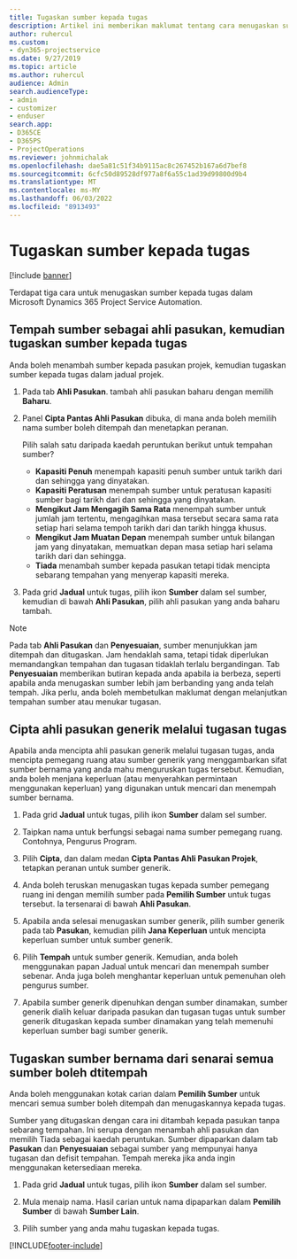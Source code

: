 ```yaml
---
title: Tugaskan sumber kepada tugas
description: Artikel ini memberikan maklumat tentang cara menugaskan sumber kepada tugas.
author: ruhercul
ms.custom:
- dyn365-projectservice
ms.date: 9/27/2019
ms.topic: article
ms.author: ruhercul
audience: Admin
search.audienceType:
- admin
- customizer
- enduser
search.app:
- D365CE
- D365PS
- ProjectOperations
ms.reviewer: johnmichalak
ms.openlocfilehash: dae5a81c51f34b9115ac8c267452b167a6d7bef8
ms.sourcegitcommit: 6cfc50d89528df977a8f6a55c1ad39d99800d9b4
ms.translationtype: MT
ms.contentlocale: ms-MY
ms.lasthandoff: 06/03/2022
ms.locfileid: "8913493"
---
```

# <a name="assign-a-resource-to-a-task"></a>Tugaskan sumber kepada tugas

[!include [banner](../includes/psa-now-project-operations.md)]

Terdapat tiga cara untuk menugaskan sumber kepada tugas dalam Microsoft Dynamics 365 Project Service Automation.

## <a name="book-a-resource-as-a-team-member-and-then-assign-the-resource-to-a-task"></a>Tempah sumber sebagai ahli pasukan, kemudian tugaskan sumber kepada tugas

Anda boleh menambah sumber kepada pasukan projek, kemudian tugaskan sumber kepada tugas dalam jadual projek.

1. Pada tab **Ahli Pasukan**. tambah ahli pasukan baharu dengan memilih **Baharu**. 

2. Panel **Cipta Pantas Ahli Pasukan** dibuka, di mana anda boleh memilih nama sumber boleh ditempah dan menetapkan peranan. 

    Pilih salah satu daripada kaedah peruntukan berikut untuk tempahan sumber?

    - **Kapasiti Penuh** menempah kapasiti penuh sumber untuk tarikh dari dan sehingga yang dinyatakan.
    - **Kapasiti Peratusan** menempah sumber untuk peratusan kapasiti sumber bagi tarikh dari dan sehingga yang dinyatakan.
    - **Mengikut Jam Mengagih Sama Rata** menempah sumber untuk jumlah jam tertentu, mengagihkan masa tersebut secara sama rata setiap hari selama tempoh tarikh dari dan tarikh hingga khusus.
    - **Mengikut Jam Muatan Depan** menempah sumber untuk bilangan jam yang dinyatakan, memuatkan depan masa setiap hari selama tarikh dari dan sehingga.
    - **Tiada** menambah sumber kepada pasukan tetapi tidak mencipta sebarang tempahan yang menyerap kapasiti mereka.

3. Pada grid **Jadual** untuk tugas, pilih ikon **Sumber** dalam sel sumber, kemudian di bawah **Ahli Pasukan**, pilih ahli pasukan yang anda baharu tambah. 

> [!NOTE]
> Pada tab **Ahli Pasukan** dan **Penyesuaian**, sumber menunjukkan jam ditempah dan ditugaskan. Jam hendaklah sama, tetapi tidak diperlukan memandangkan tempahan dan tugasan tidaklah terlalu bergandingan. Tab **Penyesuaian** memberikan butiran kepada anda apabila ia berbeza, seperti apabila anda menugaskan sumber lebih jam berbanding yang anda telah tempah. Jika perlu, anda boleh membetulkan maklumat dengan melanjutkan tempahan sumber atau menukar tugasan.

## <a name="create-a-generic-team-member-through-task-assignment"></a>Cipta ahli pasukan generik melalui tugasan tugas

Apabila anda mencipta ahli pasukan generik melalui tugasan tugas, anda mencipta pemegang ruang atau sumber generik yang menggambarkan sifat sumber bernama yang anda mahu menguruskan tugas tersebut. Kemudian, anda boleh menjana keperluan (atau menyerahkan permintaan menggunakan keperluan) yang digunakan untuk mencari dan menempah sumber bernama.

1. Pada grid **Jadual** untuk tugas, pilih ikon **Sumber** dalam sel sumber.

2. Taipkan nama untuk berfungsi sebagai nama sumber pemegang ruang. Contohnya, Pengurus Program.

3. Pilih **Cipta**, dan dalam medan **Cipta Pantas Ahli Pasukan Projek**, tetapkan peranan untuk sumber generik.

4. Anda boleh teruskan menugaskan tugas kepada sumber pemegang ruang ini dengan memilih sumber pada **Pemilih Sumber** untuk tugas tersebut. Ia tersenarai di bawah **Ahli Pasukan**.

5. Apabila anda selesai menugaskan sumber generik, pilih sumber generik pada tab **Pasukan**, kemudian pilih **Jana Keperluan** untuk mencipta keperluan sumber untuk sumber generik.

6. Pilih **Tempah** untuk sumber generik. Kemudian, anda boleh menggunakan papan Jadual untuk mencari dan menempah sumber sebenar. Anda juga boleh menghantar keperluan untuk pemenuhan oleh pengurus sumber.

7. Apabila sumber generik dipenuhkan dengan sumber dinamakan, sumber generik dialih keluar daripada pasukan dan tugasan tugas untuk sumber generik ditugaskan kepada sumber dinamakan yang telah memenuhi keperluan sumber bagi sumber generik.

## <a name="assign-a-named-resource-from-the-list-of-all-bookable-resources"></a>Tugaskan sumber bernama dari senarai semua sumber boleh dtitempah

Anda boleh menggunakan kotak carian dalam **Pemilih Sumber** untuk mencari semua sumber boleh ditempah dan menugaskannya kepada tugas.

Sumber yang ditugaskan dengan cara ini ditambah kepada pasukan tanpa sebarang tempahan. Ini serupa dengan menambah ahli pasukan dan memilih Tiada sebagai kaedah peruntukan. Sumber dipaparkan dalam tab **Pasukan** dan **Penyesuaian** sebagai sumber yang mempunyai hanya tugasan dan defisit tempahan. Tempah mereka jika anda ingin menggunakan ketersediaan mereka.

1. Pada grid **Jadual** untuk tugas, pilih ikon **Sumber** dalam sel sumber.

2. Mula menaip nama. Hasil carian untuk nama dipaparkan dalam **Pemilih Sumber** di bawah **Sumber Lain**.

3. Pilih sumber yang anda mahu tugaskan kepada tugas.



[!INCLUDE[footer-include](../includes/footer-banner.md)]
